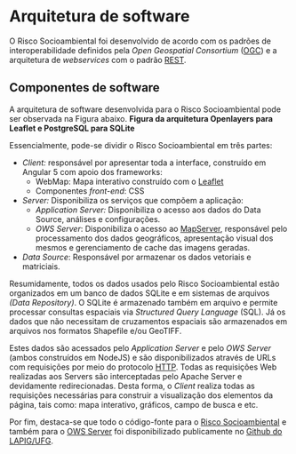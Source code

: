 # Arquitetura de software

O Risco Socioambiental foi desenvolvido de acordo com os padrões de interoperabilidade definidos pela *Open Geospatial Consortium* ([OGC](https://www.ogc.org/)) e a arquitetura de *webservices* com o padrão [REST](https://pt.wikipedia.org/wiki/REST).

## Componentes de software

A arquitetura de software desenvolvida para o Risco Socioambiental pode ser observada na Figura abaixo.
**Figura da arquitetura Openlayers para Leaflet e PostgreSQL para SQLite**
<!-- ![Arquitetura Risco Socioambiental.](imgs/02/softArch.png) -->

Essencialmente, pode-se dividir o Risco Socioambiental em três partes:

+ *Client:* responsável por apresentar toda a interface, construído em Angular 5 com apoio dos frameworks:
  - WebMap: Mapa interativo construído com o [Leaflet](https://leafletjs.com/)
  - Componentes *front-end*: CSS
+ *Server:* Disponibiliza os serviços que compõem a aplicação:
  - *Application Server:* Disponibiliza o acesso aos dados do Data Source, análises e configurações.
  - *OWS Server*: Disponibiliza o acesso ao [MapServer](https://mapserver.org/), responsável pelo processamento dos dados geográficos, apresentação visual dos mesmos e gerenciamento de cache das imagens geradas.
+ *Data Source*: Responsável por armazenar os dados vetoriais e matriciais.

Resumidamente, todos os dados usados pelo Risco Socioambiental estão organizados em um banco de dados SQLite e em sistemas de arquivos *(Data Repository)*. O SQLite é armazenado também em arquivo e permite processar consultas espaciais via *Structured Query Language* (SQL). Já os dados que não necessitam de cruzamentos espaciais são armazenados em arquivos nos formatos Shapefile e/ou GeoTIFF.

Estes dados são acessados pelo *Application Server* e pelo *OWS Server* (ambos construídos em NodeJS) e são disponibilizados através de URLs com requisições por meio do protocolo [HTTP](https://pt.wikipedia.org/wiki/Hypertext_Transfer_Protocol). Todas as requisições Web realizadas aos Servers são interceptadas pelo Apache Server e devidamente redirecionadas. Desta forma, o *Client* realiza todas as requisições necessárias para construir a visualização dos elementos da página, tais como: mapa interativo, gráficos, campo de busca e etc.

Por fim, destaca-se que todo o código-fonte para o [Risco Socioambiental](https://github.com/lapig-ufg/riscosocioambiental) e também para o [OWS Server](https://github.com/lapig-ufg/lapig-maps) foi disponibilizado publicamente no [Github do LAPIG/UFG](https://github.com/lapig-ufg/).
